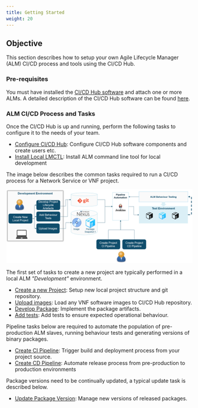 ```yaml
---
title: Getting Started
weight: 20
---
```


## Objective

This section describes how to setup your own Agile Lifecycle Manager (ALM) CI/CD process and tools using the CI/CD Hub.

### Pre-requisites

You must have installed the [CI/CD Hub software](https://github.com/accanto-systems/lm-cicdhub) and attach one or more ALMs. A detailed description of the CI/CD Hub software can be found [here](/reference/cicdhub-software).

### ALM CI/CD Process and Tasks

Once the CI/CD Hub is up and running, perform the following tasks to configure it to the needs of your team.

- [Configure CI/CD Hub](/user-guides/cicd/configure-cicd-hub): Configure CI/CD Hub software components and create users etc.
- [Install Local LMCTL](/reference/lmctl): Install ALM command line tool for local development

The image below describes the common tasks required to run a CI/CD process for a Network Service or VNF project.

![CI/CD Project Tasks](/images/user-guides/cicd/gettingstarted/projecttasks.png "Project Tasks")

The first set of tasks to create a new project are typically performed in a local ALM _"Development"_ environment.

- [Create a new Project](/user-guides/cicd/developing-a-project/create-new-vnf-project): Setup new local project structure and git repository.
- [Upload images](/user-guides/cicd/developing-a-project/upload-images): Load any VNF software images to CI/CD Hub repository.
- [Develop Package](/user-guides/cicd/developing-a-project/developing-new-vnf): Implement the package artifacts.
- [Add tests](/user-guides/cicd/developing-a-project/add-tests-to-package): Add tests to ensure expected operational behaviour.

Pipeline tasks below are required to automate the population of pre-production ALM slaves, running behaviour tests and generating versions of binary packages.

- [Create CI Pipeline](/user-guides/cicd/pipeline/create-ci-pipeline): Trigger build and deployment process from your project source.
- [Create CD Pipeline](/user-guides/cicd/pipeline/create-release-pipeline): Automate release process from pre-production to production environments

Package versions need to be continually updated, a typical update task is described below.

- [Update Package Version](/user-guides/cicd/developing-a-project/update-package): Manage new versions of released packages.
